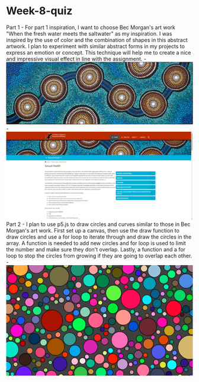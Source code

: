 # Week-8-quiz
 Part 1
    - For part 1 inspiration, I want to choose Bec Morgan's art work "When the fresh water meets the saltwater" as my inspiration. I was inspired by the use of color and the combination of shapes in this abstract artwork. I plan to experiment with similar abstract forms in my projects to express an emotion or concept. This technique will help me to create a nice and impressive visual effect in line with the assignment.
    - ![art-sexual-health](assets/art-sexual-health.jpg)
    - ![screen shot of artwork](assets/screenshot%20of%20atrwork.jpg)
 Part 2
    - I plan to use p5.js to draw circles and curves similar to those in Bec Morgan's art work. First set up a canvas, then use the draw function to draw circles and use a for loop to iterate through and draw the circles in the array. A function is needed to add new circles and for loop is used to limit the number and make sure they don't overlap. Lastly, a function and a for loop to stop the circles from growing if they are going to overlap each other.
    - ![screenshot](assets/screenshot.png)
